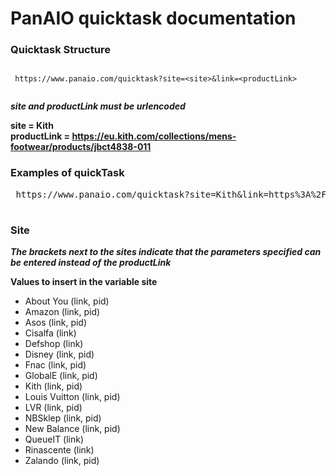 # PanAIO quicktask documentation

### Quicktask Structure

<pre><code>
 https://www.panaio.com/quicktask?site=&lt;site&gt;&link=&lt;productLink&gt;
 
</code></pre>


***site and productLink must be urlencoded***

 
****site = Kith**** <br>
****productLink = https://eu.kith.com/collections/mens-footwear/products/jbct4838-011**** <br>


### Examples of quickTask
<pre> https://www.panaio.com/quicktask?site=Kith&link=https%3A%2F%2Feu.kith.com%2Fcollections%2Fmens-footwear%2Fproducts%2Fjbct4838-011 </pre>

#
### Site
***The brackets next to the sites indicate that the parameters specified can be entered instead of the productLink***

 **Values to insert in the variable site**
  * About You (link, pid)
  * Amazon (link, pid)
  * Asos (link, pid)
  * Cisalfa (link)
  * Defshop (link)
  * Disney (link, pid)
  * Fnac (link, pid)
  * GlobalE (link, pid)
  * Kith (link, pid)
  * Louis Vuitton (link, pid)
  * LVR (link, pid)
  * NBSklep (link, pid)
  * New Balance (link, pid)
  * QueueIT (link)
  * Rinascente (link)
  * Zalando (link, pid)
